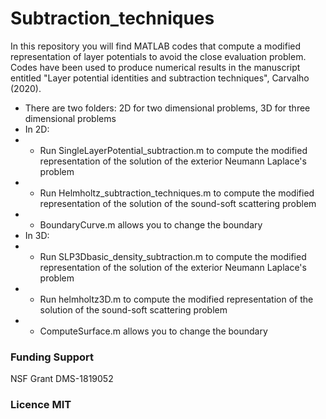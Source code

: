 # Subtraction_techniques

In this repository you will find MATLAB codes that compute a modified representation of layer potentials to avoid the close evaluation problem.
Codes have been used to produce numerical results in the manuscript entitled "Layer potential identities and subtraction techniques", Carvalho (2020).

* There are two folders: 2D for two dimensional problems, 3D for three dimensional problems
* In 2D:
* * Run SingleLayerPotential_subtraction.m to compute the modified representation of the solution of the exterior Neumann Laplace's problem
* * Run Helmholtz_subtraction_techniques.m to compute the modified representation of the solution of the sound-soft scattering problem
* * BoundaryCurve.m allows you to change the boundary 
* In 3D:
* * Run SLP3Dbasic_density_subtraction.m to compute the modified representation of the solution of the exterior Neumann Laplace's problem
* * Run helmholtz3D.m to compute the modified representation of the solution of the sound-soft scattering problem
* * ComputeSurface.m allows you to change the boundary 


### Funding Support
NSF Grant DMS-1819052 

### Licence MIT